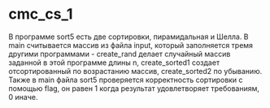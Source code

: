 # cmc_cs_1
В программе sort5 есть две сортировки, пирамидальная и Шелла. В main считывается массив из файла input, который заполняется тремя другими программами - create_rand делает случайный массив заданной в этой программе длины n, create_sorted1 создает отсортированный по возрастанию массив, create_sorted2 по убыванию. Также в main файла sort5 проверяется корректность сортировки с помощью flag, он равен 1 когда результат удовлетворяет требованиям, 0 иначе.
